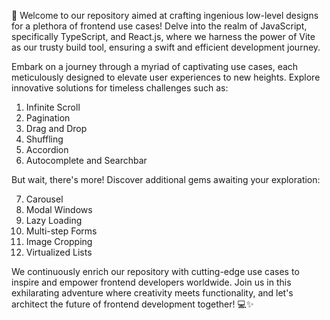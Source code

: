 🚀 Welcome to our repository aimed at crafting ingenious low-level designs for a plethora of frontend use cases! Delve into the realm of JavaScript, specifically TypeScript, and React.js, where we harness the power of Vite as our trusty build tool, ensuring a swift and efficient development journey.

Embark on a journey through a myriad of captivating use cases, each meticulously designed to elevate user experiences to new heights. Explore innovative solutions for timeless challenges such as:

1. Infinite Scroll
2. Pagination
3. Drag and Drop
4. Shuffling
5. Accordion
6. Autocomplete and Searchbar

But wait, there's more! Discover additional gems awaiting your exploration:

7. Carousel
8. Modal Windows
9. Lazy Loading
10. Multi-step Forms
11. Image Cropping
12. Virtualized Lists

We continuously enrich our repository with cutting-edge use cases to inspire and empower frontend developers worldwide. Join us in this exhilarating adventure where creativity meets functionality, and let's architect the future of frontend development together! 💻✨
